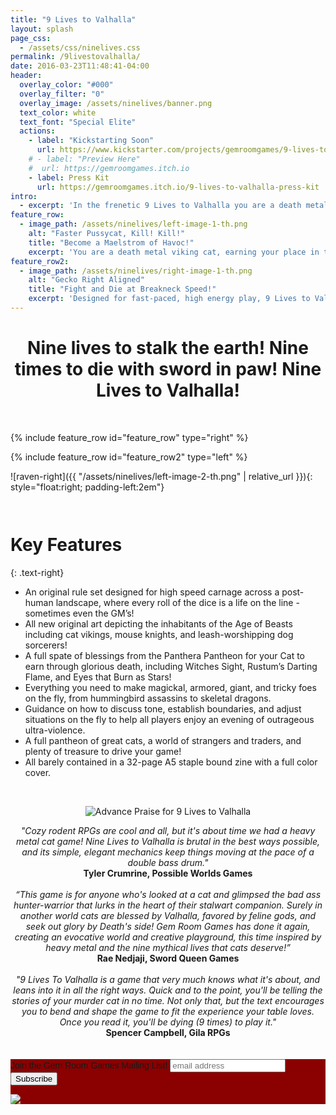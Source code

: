 ```yaml
---
title: "9 Lives to Valhalla"
layout: splash
page_css:
  - /assets/css/ninelives.css
permalink: /9livestovalhalla/
date: 2016-03-23T11:48:41-04:00
header:
  overlay_color: "#000"
  overlay_filter: "0"
  overlay_image: /assets/ninelives/banner.png
  text_color: white
  text_font: "Special Elite"
  actions:
    - label: "Kickstarting Soon"
      url: https://www.kickstarter.com/projects/gemroomgames/9-lives-to-valhalla
    # - label: "Preview Here"
    #  url: https://gemroomgames.itch.io
    - label: Press Kit
      url: https://gemroomgames.itch.io/9-lives-to-valhalla-press-kit
intro:
  - excerpt: 'In the frenetic 9 Lives to Valhalla you are a death metal viking cat earning your place in the drinking halls of Valhalla by casting a wake of blood and carnage upon the blighted earth. Guided personally by DEATH, your merry band will leave a wake of ruin ending only at the hands of a truly worthy foe. Nine lives to stalk the earth! Nine times to die with sword in paw! Nine Lives to Valhalla!'
feature_row:
  - image_path: /assets/ninelives/left-image-1-th.png
    alt: "Faster Pussycat, Kill! Kill!"
    title: "Become a Maelstrom of Havoc!"
    excerpt: 'You are a death metal viking cat, earning your place in the drinking halls of Valhalla by casting a wake of blood and carnage upon the blighted earth in each of your 9 lives. Guided personally by DEATH, your merry band will leave a wake of ruin ending only at the hands of a truly worthy foe. Find treasures, trade with merchants, mercenaries, or ghosts, and follow DEATH to seek worthy foes, fiendish traps, and ensure your place among the greatest warriors of catkind!'
feature_row2:
  - image_path: /assets/ninelives/right-image-1-th.png
    alt: "Gecko Right Aligned"
    title: "Fight and Die at Breakneck Speed!"
    excerpt: 'Designed for fast-paced, high energy play, 9 Lives to Valhalla is a standalone, rules-light tabletop rpg for 2-6 players in the classic tradition of animal adventurers in a surprisingly dark fantasy world. It’s perfect for over-the-top livestreams, single-session games at your kitchen table, and joining your friends on a journey of brutal ferocity as you rampage through a cursed landscape against anyone who would resurrect ancient tyrannies.'
---
```


<center><h1>Nine lives to stalk the earth! Nine times to die with sword in paw! Nine Lives to Valhalla!</h1></center><br>

{% include feature_row id="feature_row" type="right" %}

{% include feature_row id="feature_row2" type="left" %}

![raven-right]({{ "/assets/ninelives/left-image-2-th.png" | relative_url }}){: style="float:right; padding-left:2em"}
<div style="height: 1em; display: block;"></div>
<h1>Key Features</h1>
{: .text-right}
<ul>
  <li>An original rule set designed for high speed carnage across a post-human landscape, where every roll of the dice is a life on the line - sometimes even the GM’s!</li>
  <li>All new original art depicting the inhabitants of the Age of Beasts including cat vikings, mouse knights, and leash-worshipping dog sorcerers!</li>
  <li>A full spate of blessings from the Panthera Pantheon for your Cat to earn through glorious death, including Witches Sight, Rustum’s Darting Flame, and Eyes that Burn as Stars!</li>
  <li>Everything you need to make magickal, armored, giant, and tricky foes on the fly, from hummingbird assassins to skeletal dragons.</li>
  <li>Guidance on how to discuss tone, establish boundaries, and adjust situations on the fly to help all players enjoy an evening of outrageous ultra-violence.</li>
  <li>A full pantheon of great cats, a world of strangers and traders, and plenty of treasure to drive your game!</li>
  <li>All barely contained in a 32-page A5 staple bound zine with a full color cover.</li>
</ul><br>


<p align="middle">
  <img src="{{ site.url }}/assets/ninelives/advance_praise_header_trimmed.png" alt="Advance Praise for 9 Lives to Valhalla" style="margin: 0px 0px 0px 0px;"/>
</p>
<center><i> "Cozy rodent RPGs are cool and all, but it's about time we had a heavy metal cat game! Nine Lives to Valhalla is brutal in the best ways possible, and its simple, elegant mechanics keep things moving at the pace of a double bass drum."</i><br>
<b>Tyler Crumrine, Possible Worlds Games</b><br>
<br>
<i>“This game is for anyone who's looked at a cat and glimpsed the bad ass hunter-warrior that lurks in the heart of their stalwart companion. Surely in another world cats are blessed by Valhalla, favored by feline gods, and seek out glory by Death's side! Gem Room Games has done it again, creating an evocative world and creative playground, this time inspired by heavy metal and the nine mythical lives that cats deserve!”</i><br>
<b>Rae Nedjaji, Sword Queen Games</b><br>
<br>
<i> "9 Lives To Valhalla is a game that very much knows what it's about, and leans into it in all the right ways. Quick and to the point, you'll be telling the stories of your murder cat in no time. Not only that, but the text encourages you to bend and shape the game to fit the experience your table loves. Once you read it, you'll be dying (9 times) to play it."</i><br>
<b>Spencer Campbell, Gila RPGs</b>
</center>
<br><br>
<!-- Begin Mailchimp Signup Form -->
<link href="//cdn-images.mailchimp.com/embedcode/horizontal-slim-10_7_dtp.css" rel="stylesheet" type="text/css">
<style type="text/css">
	#mc_embed_signup{background:#8B0000; clear:left; font:14px Helvetica,Arial,sans-serif; width:100%;}
	/* Add your own Mailchimp form style overrides in your site stylesheet or in this style block.
	   We recommend moving this block and the preceding CSS link to the HEAD of your HTML file. */
</style>
<div id="mc_embed_signup">
<form action="https://gemroomgames.us3.list-manage.com/subscribe/post?u=37261691aba985b7cdeaf9d8b&amp;id=9059331c9e" method="post" id="mc-embedded-subscribe-form" name="mc-embedded-subscribe-form" class="validate" target="_blank" novalidate>
    <div id="mc_embed_signup_scroll">
	<label for="mce-EMAIL">Join the Gem Room Games Mailing List!</label>
	<input type="email" value="" name="EMAIL" class="email" id="mce-EMAIL" placeholder="email address" required>
    <!-- real people should not fill this in and expect good things - do not remove this or risk form bot signups-->
    <div style="position: absolute; left: -5000px;" aria-hidden="true"><input type="text" name="b_37261691aba985b7cdeaf9d8b_9059331c9e" tabindex="-1" value=""></div>
        <div class="clear foot">
           <input type="submit" value="Subscribe" name="subscribe" id="mc-embedded-subscribe" class="button">
        </div>
	<p><a href="http://eepurl.com/hRqINX" title="Mailchimp - email marketing made easy and fun"><img class="referralBadge" src="https://eep.io/mc-cdn-images/template_images/branding_logo_text_dark_dtp.svg"></a></p>
    </div>
</form>
</div>

<!--End mc_embed_signup-->
<script src='https://storage.ko-fi.com/cdn/scripts/overlay-widget.js'></script>
<script>
  kofiWidgetOverlay.draw('gemroomgames', {
    'type': 'floating-chat',
    'floating-chat.donateButton.text': 'Support Us',
    'floating-chat.donateButton.background-color': '#794bc4',
    'floating-chat.donateButton.text-color': '#fff'
  });
</script>
